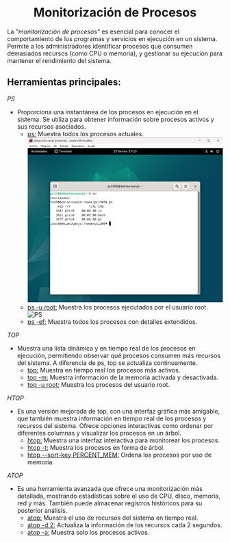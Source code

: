 # <h1 align="center"> Monitorización de Procesos </h> 

La *"monitorización de procesos"* es esencial para conocer el comportamiento de los programas y servicios en ejecución en un sistema. Permite a los administradores identificar procesos que consumen demasiados recursos (como CPU o memoria), y gestionar su ejecución para mantener el rendimiento del sistema. 

## **Herramientas principales:** 

*PS*
- Proporciona una instantánea de los procesos en ejecución en el sistema. Se utiliza para obtener información sobre procesos activos y sus recursos asociados. 
  - <ins>ps:</ins> Muestra todos los procesos actuales.
![PS](img/PS.png) 
  - <ins>ps -u root:</ins> Muestra los procesos ejecutados por el usuario root.
![PS](img/PS-U.png) 
  - <ins>ps -ef:</ins> Muestra todos los procesos con detalles extendidos.

*TOP*
- Muestra una lista dinámica y en tiempo real de los procesos en ejecución, permitiendo observar qué procesos consumen más recursos del sistema. A diferencia de ps, top se actualiza continuamente.
  - <ins>top:</ins> Muestra en tiempo real los procesos más activos. 
  - <ins>top -m:</ins> Muestra información de la memoria activada y desactivada. 
  - <ins>top -u root:</ins> Muestra los procesos del usuario root.

*HTOP*
- Es una versión mejorada de top, con una interfaz gráfica más amigable, que también muestra información en tiempo real de los procesos y recursos del sistema. Ofrece opciones interactivas como ordenar por diferentes columnas y visualizar los procesos en un árbol. 
  - <ins>htop:</ins> Muestra una interfaz interactiva para monitorear los procesos. 
  - <ins>htop -t:</ins> Muestra los procesos en forma de árbol. 
  - <ins>htop --sort-key PERCENT_MEM:</ins> Ordena los procesos por uso de memoria. 

*ATOP*
- Es una herramienta avanzada que ofrece una monitorización más detallada, mostrando estadísticas sobre el uso de CPU, disco, memoria, red y más. También puede almacenar registros históricos para su posterior análisis.
  - <ins>atop:</ins> Muestra el uso de recursos del sistema en tiempo real. 
  - <ins>atop -d 2:</ins> Actualiza la información de los recursos cada 2 segundos. 
  - <ins>atop -a:</ins> Muestra solo los procesos activos.
